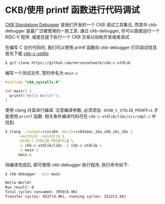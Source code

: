 # CKB/使用 printf 函数进行代码调试

[CKB Standalone Debugger](https://github.com/nervosnetwork/ckb-standalone-debugger) 是我们开发的一个 CKB 调试工具集合, 而其中 ckb-debugger 是最广泛被使用的一款工具. 通过 ckb-debugger, 你可以直接运行一个 RISC-V 程序, 或是在链下执行一个 CKB 交易以协助开发或者调试.

在编写 C 合约代码时, 我们可以使用 printf 函数向 ckb-debugger 打印调试信息. 首先下载 [ckb-c-stdlib](https://github.com/nervosnetwork/ckb-c-stdlib):

```sh
$ git clone https://github.com/nervosnetwork/ckb-c-stdlib
```

编写一个测试文件, 暂时命名为 `main.c`

```c
#include "ckb_syscalls.h"

int main() {
  printf("Hello World!");
}
```

使用 clang 对其进行编译. 注意编译参数, 必须添加 `-DCKB_C_STDLIB_PRINTF=1` 才能使用 `printf` 函数. 相关条件编译代码可在 `ckb-c-stdlib/libc/src/impl.c` 中找到.

```sh
$ clang --target=riscv64 -march=rv64imac_zba_zbb_zbc_zbs \
      -nostdinc -nostdlib \
      -DCKB_C_STDLIB_PRINTF=1 \
      -I ckb-c-stdlib/libc -I ckb-c-stdlib \
      -o main \
      main.c
```

待编译完成后, 即可使用 ckb-debugger 执行程序, 执行命令如下:

```sh
$ ckb-debugger --bin main

Hello World!
Run result: 0
Total cycles consumed: 7059(6.9K)
Transfer cycles: 4537(4.4K), running cycles: 2522(2.5K)
```
